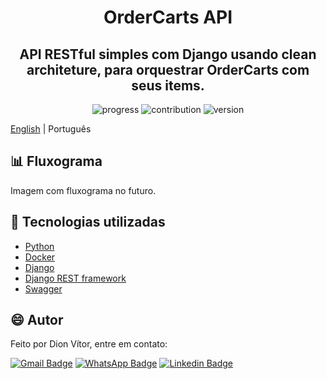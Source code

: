 <h1 align="center">OrderCarts API</h1>
<h2 align="center">API RESTful simples com Django usando clean architeture, para orquestrar OrderCarts com seus items.</h2>

<p align="center">
  <a>
    <img src="https://img.shields.io/badge/progresso-50%25-brightgreen.svg" alt="progress">
  </a>
  <a>
    <img src="https://img.shields.io/badge/contribuição-bem%20vindo-brightgreen.svg" alt="contribution">
  </a>
  <a>
    <img src="https://img.shields.io/badge/versão-1.0-brightgreen.svg" alt="version">
  </a>
</p>

[English](https://github.com/DionVitor/django-api-clean-arch/blob/main/README.md) | Português

## :bar_chart: Fluxograma

Imagem com fluxograma no futuro.

## :hammer: Tecnologias utilizadas

- [Python](https://www.python.org/)
- [Docker](https://www.docker.com/)
- [Django](https://www.djangoproject.com/)
- [Django REST framework](https://www.django-rest-framework.org/)
- [Swagger](https://swagger.io/)


## :smile: Autor

Feito por Dion Vítor, entre em contato:

[![Gmail Badge](https://img.shields.io/badge/-dionvictor11@gmail.com-c14438?style=flat-square&logo=Gmail&logoColor=white&link=mailto:dionvictor11@gmail.com)](mailto:dionvictor11@gmail.com)
[![WhatsApp Badge](https://img.shields.io/badge/-WhatsApp-green?style=flat-square&logo=WhatsApp&logoColor=white&link=https://api.whatsapp.com/send?phone=5561998822233)](https://api.whatsapp.com/send?phone=5561998822233)
[![Linkedin Badge](https://img.shields.io/badge/-Dion%20V%C3%ADtor-blue?style=flat-square&logo=Linkedin&logoColor=white&link=https://www.linkedin.com/in/dion-v%C3%ADtor-a519631aa/)](https://www.linkedin.com/in/dion-v%C3%ADtor-a519631aa/)

